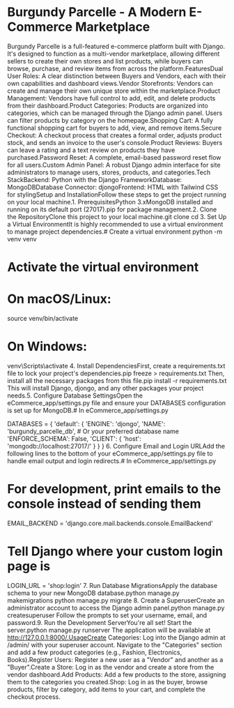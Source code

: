 # Burgundy Parcelle - A Modern E-Commerce Marketplace
Burgundy Parcelle is a full-featured e-commerce platform built with Django. It's designed to function as a multi-vendor marketplace, allowing different sellers to create their own stores and list products, while buyers can browse, purchase, and review items from across the platform.FeaturesDual User Roles: A clear distinction between Buyers and Vendors, each with their own capabilities and dashboard views.Vendor Storefronts: Vendors can create and manage their own unique store within the marketplace.Product Management: Vendors have full control to add, edit, and delete products from their dashboard.Product Categories: Products are organized into categories, which can be managed through the Django admin panel. Users can filter products by category on the homepage.Shopping Cart: A fully functional shopping cart for buyers to add, view, and remove items.Secure Checkout: A checkout process that creates a formal order, adjusts product stock, and sends an invoice to the user's console.Product Reviews: Buyers can leave a rating and a text review on products they have purchased.Password Reset: A complete, email-based password reset flow for all users.Custom Admin Panel: A robust Django admin interface for site administrators to manage users, stores, products, and categories.Tech StackBackend: Python with the Django FrameworkDatabase: MongoDBDatabase Connector: djongoFrontend: HTML with Tailwind CSS for stylingSetup and InstallationFollow these steps to get the project running on your local machine.1. PrerequisitesPython 3.xMongoDB installed and running on its default port (27017).pip for package management.2. Clone the RepositoryClone this project to your local machine.git clone <your-repository-url>
cd <your-project-directory>
3. Set Up a Virtual EnvironmentIt is highly recommended to use a virtual environment to manage project dependencies.# Create a virtual environment
python -m venv venv

# Activate the virtual environment
# On macOS/Linux:
source venv/bin/activate
# On Windows:
venv\Scripts\activate
4. Install DependenciesFirst, create a requirements.txt file to lock your project's dependencies.pip freeze > requirements.txt
Then, install all the necessary packages from this file.pip install -r requirements.txt
This will install Django, djongo, and any other packages your project needs.5. Configure Database SettingsOpen the eCommerce_app/settings.py file and ensure your DATABASES configuration is set up for MongoDB.# In eCommerce_app/settings.py

DATABASES = {
    'default': {
        'ENGINE': 'djongo',
        'NAME': 'burgundy_parcelle_db', # Or your preferred database name
        'ENFORCE_SCHEMA': False,
        'CLIENT': {
            'host': 'mongodb://localhost:27017/'
        }
    }
}
6. Configure Email and Login URLAdd the following lines to the bottom of your eCommerce_app/settings.py file to handle email output and login redirects.# In eCommerce_app/settings.py

# For development, print emails to the console instead of sending them
EMAIL_BACKEND = 'django.core.mail.backends.console.EmailBackend'

# Tell Django where your custom login page is
LOGIN_URL = 'shop:login'
7. Run Database MigrationsApply the database schema to your new MongoDB database.python manage.py makemigrations
python manage.py migrate
8. Create a SuperuserCreate an administrator account to access the Django admin panel.python manage.py createsuperuser
Follow the prompts to set your username, email, and password.9. Run the Development ServerYou're all set! Start the server.python manage.py runserver
The application will be available at http://127.0.0.1:8000/.UsageCreate Categories: Log into the Django admin at /admin/ with your superuser account. Navigate to the "Categories" section and add a few product categories (e.g., Fashion, Electronics, Books).Register Users: Register a new user as a "Vendor" and another as a "Buyer".Create a Store: Log in as the vendor and create a store from the vendor dashboard.Add Products: Add a few products to the store, assigning them to the categories you created.Shop: Log in as the buyer, browse products, filter by category, add items to your cart, and complete the checkout process.
